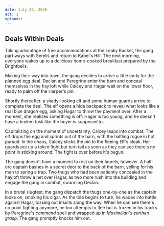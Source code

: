 ```yaml
---
date: July 22, 2020
act: 1
episode: 
---
```

##  Deals Within Deals

Taking advantage of free accommodations at the Leaky Bucket, the gang part ways with Serelis and return to Kabel's Hill. The next morning, everyone wakes up to a delicious home-cooked breakfast prepared by the Brightbells.

Making their way into town, the gang decides to arrive a little early for the planned egg deal. Declan and Peregrine enter the barn and conceal themselves in the hay loft while Calcey and Hagar wait on the lower floor, ready to palm off the Harper's pin.

Shortly thereafter, a shady-looking elf and some human guards arrive to complete the deal. The elf opens a hide backpack to reveal what looks like a real blue dragon egg, asking Hagar to throw the payment over. After a moment, she realizes something is off: Hagar is too young, and he doesn't have a broken tusk like the buyer is supposed to.

Capitalizing on the moment of uncertainty, Calcey leaps into combat. The elf drops the egg and sprints out of the barn, with the halfling rogue in hot pursuit. In the chaos, Calcey sticks the pin to the fleeing Elf's cloak. Her guards put up a token fight but turn tail as soon as they can see there's no point in sticking around. The fight is over before it's begun.

The gang doesn't have a moment to rest on their laurels, however. A half-orc captain bashes in a secret door to the back of the barn, yelling for his men to spring a trap. Two thugs who had been patiently concealed in the hayloft throw a net over Hagar, as two more rush into the building and engage the gang in combat, swarming Declan.

In a brutal slugfest, the gang dispatch the thugs one-by-one as the captain looks on, smoking his cigar. As the tide begins to turn, he wades into battle against Hagar, tossing out insults along the way. When he can see there's no point fighting anymore, he too attempts to flee but is frozen in his tracks by Peregrine's *command* spell and wrapped up in *Maximilian's earthen grasp.* The gang promptly knocks him out.
